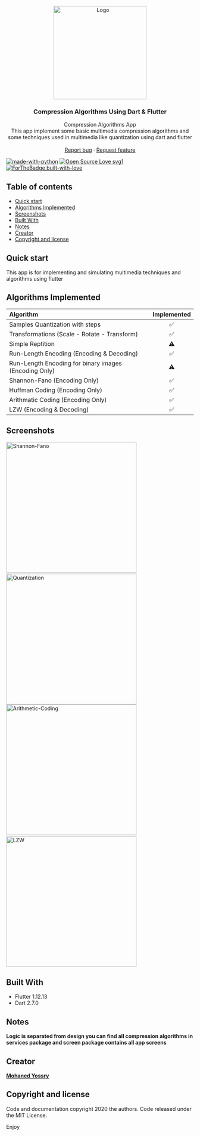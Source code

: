 <p align="center">
  <a href="https://flutter.io/">
    <img src="https://i.imgur.com/U01gNJG.png" alt="Logo" width=250 height=250>
  </a>
  <h3 align="center">Compression Algorithms Using Dart & Flutter</h3>
  <p align="center">
    Compression Algorithms App
    <br>
    This app implement some basic multimedia compression algorithms and some techniques used in multimedia like quantization using dart and flutter 
    <br>
    <br>
    <a href="https://github.com/Mohanedy98/multimedia-algorithms/issues/new">Report bug</a>
    ·
    <a href="https://github.com/Mohanedy98/multimedia-algorithms/issues/new">Request feature</a>
<br>

[![made-with-python](https://img.shields.io/badge/Made%20with-flutter-1f425f.svg)](https://flutter.dev/)
[![Open Source Love svg1](https://badges.frapsoft.com/os/v1/open-source.svg?v=103)](https://github.com/ellerbrock/open-source-badges/)
[![ForTheBadge built-with-love](http://ForTheBadge.com/images/badges/built-with-love.svg)](https://github.com/Mohanedy98)

  </p>
</p>


## Table of contents

- [Quick start](#quick-start)
- [Algorithms Implemented](#algorithms-implemented)
- [Screenshots](#screenshots)
- [Built With](#built-with)
- [Notes](#notes)
- [Creator](#creator)
- [Copyright and license](#copyright-and-license)

## Quick start

This app is for implementing and simulating multimedia techniques and algorithms using flutter

## Algorithms Implemented
  |                      Algorithm                      |      Implemented       |
| :---------------------------------------------------- | :----------------: | 
| Samples Quantization with steps                    | :white_check_mark: | 
| Transformations (Scale - Rotate - Transform)  | :white_check_mark: |  
| Simple Reptition  | :warning: |  
| Run-Length Encoding (Encoding & Decoding)  | :white_check_mark: |  
| Run-Length Encoding for binary images    (Encoding Only)       |  :warning: | 
| Shannon-Fano                  (Encoding Only)     | :white_check_mark: |  
| Huffman Coding                           (Encoding Only)                   | :white_check_mark: |  
| Arithmatic Coding                             (Encoding Only)                 | :white_check_mark: |
| LZW (Encoding & Decoding)                        | :white_check_mark: | 

## Screenshots
 <img src="https://i.imgur.com/MeRoa0k.png" alt="Shannon-Fano"  height=350>
&nbsp;
&nbsp;
 <img src="https://i.imgur.com/rNTK2uI.gif" alt="Quantization"  height=350>
<br>
 <img src="https://i.imgur.com/BWo04mv.png" alt="Arithmetic-Coding"  height=350>
&nbsp;
&nbsp;
 <img src="https://i.imgur.com/vI7Q9T0.png" alt="LZW"  height=350>


## Built With
* Flutter 1.12.13
* Dart 2.7.0

## Notes
**Logic is separated from design you can find all compression algorithms  in services package and screen package contains all app screens**

## Creator
[**Mohaned Yossry**](https://github.com/Mohanedy98)


## Copyright and license

Code and documentation copyright 2020 the authors. Code released under the MIT License.

Enjoy
